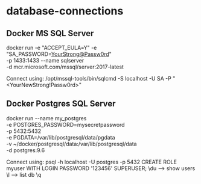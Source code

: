 # database-connections

## Docker MS SQL Server

docker run -e "ACCEPT_EULA=Y" -e "SA_PASSWORD=<YourStrong@Passw0rd>" \
   -p 1433:1433 --name sqlserver \
   -d mcr.microsoft.com/mssql/server:2017-latest

Connect using: 
/opt/mssql-tools/bin/sqlcmd -S localhost -U SA -P "<YourNewStrong!Passw0rd>"

## Docker Postgres SQL Server

docker run --name my_postgres \
-e POSTGRES_PASSWORD=mysecretpassword \
-p 5432:5432 \
-e PGDATA=/var/lib/postgresql/data/pgdata \
-v ~/docker/postgresql/data:/var/lib/postgresql/data \
-d postgres:9.6
  
Connect using:
psql -h localhost -U postgres -p 5432
CREATE ROLE myuser WITH LOGIN PASSWORD '123456' SUPERUSER;
\du    --> show users
\l     --> list db
\q
